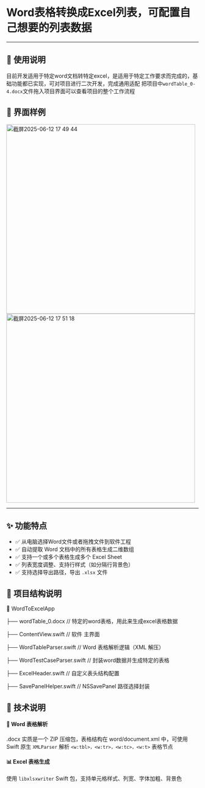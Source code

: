 # Word表格转换成Excel列表，可配置自己想要的列表数据

---
## 📂 使用说明
目前开发适用于特定word文档转特定excel，是适用于特定工作要求而完成的，基础功能都已实现，可对项目进行二次开发，完成通用适配
把项目中`wordTable_0-4.docx`文件拖入项目界面可以查看项目的整个工作流程

## 📂 界面样例


<img width="495" alt="截屏2025-06-12 17 49 44" src="https://github.com/user-attachments/assets/fc39b196-dbc2-4711-aaaa-52a398e6e336" />


<img width="494" alt="截屏2025-06-12 17 51 18" src="https://github.com/user-attachments/assets/5f48af76-300f-4b6e-9f92-244569398e33" />

---
## ✨ 功能特点
- ✅ 从电脑选择Word文件或者拖拽文件到软件工程
- ✅ 自动提取 Word 文档中的所有表格生成二维数组
- ✅ 支持一个或多个表格生成多个 Excel Sheet
- ✅ 列表宽度调整、支持行样式（如分隔行背景色）
- ✅ 支持选择导出路径，导出 `.xlsx` 文件

## 📂 项目结构说明

📁 WordToExcelApp

├── wordTable_0.docx             // 特定的word表格，用此来生成excel表格数据

├── ContentView.swift            // 软件 主界面

├── WordTableParser.swift        // Word 表格解析逻辑（XML 解压）

├── WordTestCaseParser.swift     // 封装word数据并生成特定的表格

├── ExcelHeader.swift            // 自定义表头结构配置

├── SavePanelHelper.swift        // NSSavePanel 路径选择封装

## 🧩 技术说明

#### 📄 Word 表格解析
.docx 实质是一个 ZIP 压缩包，表格结构在 word/document.xml 中，可使用 Swift 原生 ` XMLParser ` 解析 ` <w:tbl>，<w:tr>，<w:tc>，<w:t> `  表格节点

#### 📊 Excel 表格生成
使用 ` libxlsxwriter ` Swift 包，支持单元格样式、列宽、字体加粗、背景色



